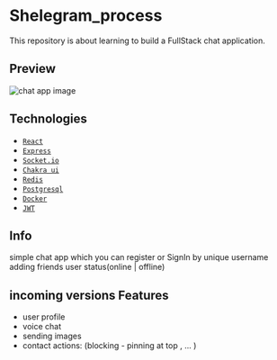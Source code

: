 # Shelegram_process
This repository is about learning to build a FullStack chat application.

## Preview
![chat app image](https://github.com/Abolfazl-ghodrati-k/Shelegram_process/shelegram.png)

## Technologies
- [`React`](https://beta.reactjs.org/)
- [`Express`](https://expressjs.com/)
- [`Socket.io`](https://socket.io/)
- [`Chakra ui`](https://chakra-ui.com/)
- [`Redis`](https://redis.com/blog/redis-caching-assessment-tool/?utm_source=google&utm_medium=cpc&utm_term=&utm_campaign=redis360-tofu-audiences-emea-19745582853&utm_content=redis-caching-assessment-tool&gclid=Cj0KCQiAx6ugBhCcARIsAGNmMbjqUJAkpcfywOf8ZcSNs6A3ssuZngmpps6NPG2WxaMgO1dS0qfQoDEaAv_vEALw_wcB)
- [`Postgresql`](https://www.postgresql.org/)
- [`Docker`](https://www.docker.com/)
- [`JWT`](https://jwt.io/)

## Info
simple chat app which you can register or SignIn by unique username
adding friends
user status(online | offline)

## incoming versions Features

- user profile
- voice chat
- sending images
- contact actions: (blocking - pinning at top , ... )


